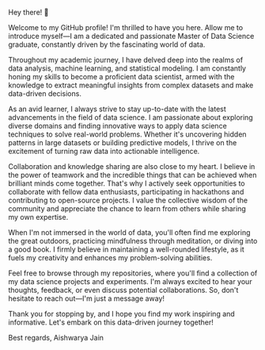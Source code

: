 Hey there! 👋

Welcome to my GitHub profile! I'm thrilled to have you here. Allow me to introduce myself—I am a dedicated and passionate Master of Data Science graduate, constantly driven by the fascinating world of data.

Throughout my academic journey, I have delved deep into the realms of data analysis, machine learning, and statistical modeling. I am constantly honing my skills to become a proficient data scientist, armed with the knowledge to extract meaningful insights from complex datasets and make data-driven decisions.

As an avid learner, I always strive to stay up-to-date with the latest advancements in the field of data science. I am passionate about exploring diverse domains and finding innovative ways to apply data science techniques to solve real-world problems. Whether it's uncovering hidden patterns in large datasets or building predictive models, I thrive on the excitement of turning raw data into actionable intelligence.

Collaboration and knowledge sharing are also close to my heart. I believe in the power of teamwork and the incredible things that can be achieved when brilliant minds come together. That's why I actively seek opportunities to collaborate with fellow data enthusiasts, participating in hackathons and contributing to open-source projects. I value the collective wisdom of the community and appreciate the chance to learn from others while sharing my own expertise.

When I'm not immersed in the world of data, you'll often find me exploring the great outdoors, practicing mindfulness through meditation, or diving into a good book. I firmly believe in maintaining a well-rounded lifestyle, as it fuels my creativity and enhances my problem-solving abilities.

Feel free to browse through my repositories, where you'll find a collection of my data science projects and experiments. I'm always excited to hear your thoughts, feedback, or even discuss potential collaborations. So, don't hesitate to reach out—I'm just a message away!

Thank you for stopping by, and I hope you find my work inspiring and informative. Let's embark on this data-driven journey together!

Best regards,
Aishwarya Jain

<!---
Aishujain/Aishujain is a ✨ special ✨ repository because its `README.md` (this file) appears on your GitHub profile.
You can click the Preview link to take a look at your changes.
--->
